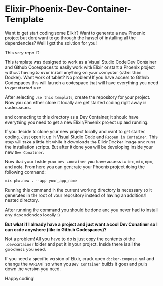 # Elixir-Phoenix-Dev-Container-Template

Want to get start coding some Elixir? Want to generate a new Phoenix project but dont want to go through the hassel of installing all the dependencies? Well I got the solution for you!

This very repo :D

This template was designed to work as a Visual Studio Code Dev Container and Github Codespaces to easily work with Elixir or start a Phoenix project without having to ever install anything on your computer (other than Docker). Want work of tablet? No problem! If you have access to Github Codespaces this will launch a codespace that will have everything you need to get started also.

After selecting `Use this template`, create the repository for your project. Now you can either clone it locally are get started coding right away in codespaces.

and connecting to this directory as a Dev Container, it should have everything you need to get a new Elixir/Phoenix project up and running.

If you decide to clone your new project locally and want to get started coding. Just open it up in Visual Studio Code and `Reopen in Container`. This step will take a little bit while it downloads the Elixir Docker image and runs the installation scripts. But after it done you will be developing inside your new `Dev Conatiner`. 

Now that your inside your `Dev Container` you have access to `iex`, `mix`, `npm`, and `node`. From here you can generate your Phoenix project doing the following command:
```
mix phx.new . --app your_app_name
```
Running this command in the current working directory is necessary so it generates in the root of your repository instead of having an additional nested directory.

After running the command you should be done and you never had to install any dependencies locally :)

**But what if I already have a project and just want a cool Dev Conatiner so I can code anywhere (like in Github Codespaces)?**

Not a problem! All you have to do is just copy the contents of the `.devcontainer` folder and put it in your project. Inside there is all the goodness you need. 

If you need a specific version of Elixir, crack open `docker-compose.yml` and change the `VARIANT` so when you `Dev Container` builds it goes and pulls down the version you need.

Happy coding!
